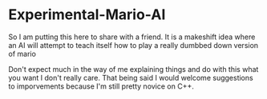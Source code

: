 # Experimental-Mario-AI
So I am putting this here to share with a friend. It is a makeshift idea where an AI will attempt to teach itself how to play a really dumbbed down version of mario

Don't expect much in the way of me explaining things and do with this what you want I don't really care. That being said I would welcome suggestions to imporvements because I'm still pretty novice on C++.
